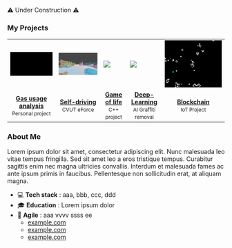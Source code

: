⚠️ Under Construction ⚠️

### My Projects

<table>
<tr><td><img src="gas.gif"></td><td><img src="car.gif"></td><td><img src="gra.gif"></td><td><img src="bird.gif"></td><td><img src="gol.gif"></td></tr>
<tr>
	<td align="center"><a href="https://github.com/pavelkraleu/boiling-water"><b>Gas usage analysis</b></a><br><small>Personal project</small></td>
	<td align="center"><a href="https://eforce.cvut.cz/en/driverless/"><b>Self-driving</b></a><br><small>CVUT eForce</small></td>
	<td align="center"><a href="#"><b>Game of life</b></a><br><small>C++ project</small></td>
	<td align="center"><a href="https://github.com/pavelkraleu/deepclean"><b>Deep-Learning</b></a><br><small>AI Graffiti removal</small></td>
	<td align="center"><a href="https://github.com/pavelkraleu/birdy-main"><b>Blockchain</b></a><br><small>IoT Project</small></td>
</tr>
</table>

### About Me

Lorem ipsum dolor sit amet, consectetur adipiscing elit. Nunc malesuada leo vitae tempus fringilla. Sed sit amet leo a eros tristique tempus. Curabitur sagittis enim nec magna ultricies convallis. Interdum et malesuada fames ac ante ipsum primis in faucibus. Pellentesque non sollicitudin erat, at aliquam magna.

- 💻 **Tech stack** : aaa, bbb, ccc, ddd
- 🎓 **Education** : Lorem ipsum dolor
- 🚀 **Agile** : aaa vvvv ssss ee
	- [example.com](#) 
	- [example.com](#) 
	- [example.com](#) 
